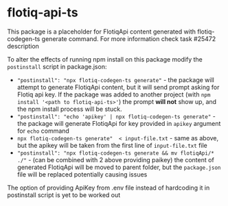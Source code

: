 # flotiq-api-ts

This package is a placeholder for FlotiqApi content generated with flotiq-codegen-ts generate command.
For more information check task #25472 description

To alter the effects of running npm install on this package modify the `postinstall` script in package.json:

* `"postinstall": "npx flotiq-codegen-ts generate"` - the package will attempt to generate FlotiqApi content, but it will send prompt asking for Flotiq api key. If the package was added to another project (with `npm install '<path to flotiq-api-ts>'`) the prompt **will not** show up, and the npm install process will be stuck.
* `"postinstall": "echo 'apikey' | npx flotiq-codegen-ts generate"` - the package will generate FlotiqApi for key provided in `apikey` argument for `echo` command
* `npx flotiq-codegen-ts generate"  < input-file.txt` - same as above, but the apikey will be taken from the first line of `input-file.txt` file
* `"postinstall": "npx flotiq-codegen-ts generate && mv flotiqApi/* ./"` - (can be combined with 2 above providing paikey) the content of generated FlotiqApi will be moved to parent folder, but the `package.json` file will be replaced potentially causing issues

The option of providing ApiKey from .env file instead of hardcoding it in postinstall script is yet to be worked out
